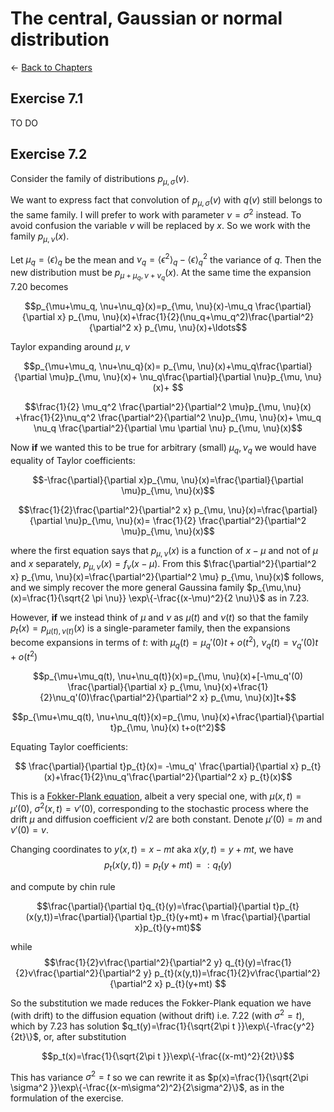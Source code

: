 # The central, Gaussian or normal distribution

$\leftarrow$ [Back to Chapters](./index.html)





## Exercise 7.1
TO DO

<!---

Possible interpretations: 

1) We literally take $\epsilon_n=\sum_1^n \varepsilon_i$ with $\varepsilon_i\sim \epsilon$ and i.i.d. Then $\langle \epsilon_n^2 \rangle=n \langle \epsilon^2\rangle$. 



2) We suppose $\epsilon=\sum_{i=1}^{n}\epsilon_i$ of i.i.d. random noises $\epsilon_i$, with $\epsilon_i$ therefore satisfying $\langle \epsilon_i \rangle=0$ and  $n\langle \epsilon_i^2 \rangle=\langle \epsilon^2 \rangle$. 

--->


## Exercise 7.2

Consider the family of distributions $p_{\mu, \sigma}(v)$. 

We want to express fact that convolution of $p_{\mu, \sigma}(v)$ with $q(v)$ still belongs to the same family. I will prefer to work with parameter $\nu=\sigma^2$ instead. To avoid confusion the variable $v$ will be replaced by $x$. So we work with the family $p_{\mu, \nu}(x)$.

Let $\mu_q=\langle \epsilon\rangle_q$ be the mean and $\nu_q=\langle \epsilon^2\rangle_q-\langle \epsilon\rangle_q^2$ the variance of $q$. Then the new distribution must be $p_{\mu+\mu_q, \nu+\nu_q}(x)$. At the same time the expansion 7.20 becomes 

$$p_{\mu+\mu_q, \nu+\nu_q}(x)=p_{\mu, \nu}(x)-\mu_q \frac{\partial}{\partial x} p_{\mu, \nu}(x)+\frac{1}{2}(\nu_q+\mu_q^2)\frac{\partial^2}{\partial^2 x} p_{\mu, \nu}(x)+\ldots$$

Taylor expanding around $\mu, \nu$

$$p_{\mu+\mu_q, \nu+\nu_q}(x)= p_{\mu, \nu}(x)+\mu_q\frac{\partial}{\partial \mu}p_{\mu, \nu}(x)+ \nu_q\frac{\partial}{\partial \nu}p_{\mu, \nu}(x)+ $$

$$\frac{1}{2} \mu_q^2 \frac{\partial^2}{\partial^2 \mu}p_{\mu, \nu}(x) +\frac{1}{2}\nu_q^2 \frac{\partial^2}{\partial^2 \nu}p_{\mu, \nu}(x)+  \mu_q \nu_q \frac{\partial^2}{\partial \mu \partial \nu} p_{\mu, \nu}(x)$$

$$ $$

Now **if** we wanted this to be true for arbitrary (small) $\mu_q, \nu_q$ we would have equality of Taylor coefficients:

 $$-\frac{\partial}{\partial x}p_{\mu, \nu}(x)=\frac{\partial}{\partial \mu}p_{\mu, \nu}(x)$$
 
 $$\frac{1}{2}\frac{\partial^2}{\partial^2 x} p_{\mu, \nu}(x)=\frac{\partial}{\partial \nu}p_{\mu, \nu}(x)= \frac{1}{2} \frac{\partial^2}{\partial^2 \mu}p_{\mu, \nu}(x)$$
 
 where the first equation says that $p_{\mu, \nu}(x)$ is a function of $x-\mu$ and not of $\mu$ and $x$ separately, $p_{\mu, \nu}(x)=f_\nu(x-\mu)$. From this $\frac{\partial^2}{\partial^2 x} p_{\mu, \nu}(x)=\frac{\partial^2}{\partial^2 \mu} p_{\mu, \nu}(x)$ follows, and we simply recover the more general Gaussina family $p_{\mu,\nu}(x)=\frac{1}{\sqrt{2 \pi \nu}} \exp\{-\frac{(x-\mu)^2}{2 \nu}\}$ as in 7.23.
 
 However, **if** we instead think of $\mu$ and $\nu$ as  $\mu(t)$ and $\nu(t)$ so that the family $p_t(x)=p_{\mu(t), \nu(t)}(x)$ is a single-parameter family, then the expansions become expansions in terms of $t$:
 with $\mu_q(t)=\mu_q'(0)t+o(t^2)$, $\nu_q(t)=\nu_q'(0)t+o(t^2)$
 
 $$p_{\mu+\mu_q(t), \nu+\nu_q(t)}(x)=p_{\mu, \nu}(x)+[-\mu_q'(0) \frac{\partial}{\partial x} p_{\mu, \nu}(x)+\frac{1}{2}\nu_q'(0)\frac{\partial^2}{\partial^2 x} p_{\mu, \nu}(x)]t+$$
 
 $$p_{\mu+\mu_q(t), \nu+\nu_q(t)}(x)=p_{\mu, \nu}(x)+\frac{\partial}{\partial t}p_{\mu, \nu}(x) t+o(t^2)$$

<!--
$$p_{\mu+\mu_q(t), \nu+\nu_q(t)}(x)= p_{\mu, \nu}(x)+[\mu_q'\frac{\partial}{\partial \mu}p_{\mu, \nu}(x)+ \nu_q'\frac{\partial}{\partial \nu}p_{\mu, \nu}(x)]t+ o(t^2)$$

--->
 
 Equating Taylor coefficients:
 
 $$ \frac{\partial}{\partial t}p_{t}(x)= -\mu_q' \frac{\partial}{\partial x} p_{t}(x)+\frac{1}{2}\nu_q'\frac{\partial^2}{\partial^2 x} p_{t}(x)$$
 
 
 This is a [Fokker-Plank equation](https://en.wikipedia.org/wiki/Fokker%E2%80%93Planck_equation), albeit a very special one, with $\mu(x,t)=\mu'(0)$, $\sigma^2(x,t)=\nu'(0)$, corresponding to the stochastic process where the drift $\mu$  and diffusion coefficient  $\nu/2$ are both constant. Denote $\mu'(0)=m$ and $\nu'(0)=v$.
 
 Changing coordinates to $y(x,t)=x-mt$ aka $x(y,t)=y+mt$, we have
 $$p_t(x(y,t))=p_t(y+mt)=:q_t(y)$$
 
 and compute by chin rule
 
 $$\frac{\partial}{\partial t}q_{t}(y)=\frac{\partial}{\partial t}p_{t}(x(y,t))=\frac{\partial}{\partial t}p_{t}(y+mt)+ m  \frac{\partial}{\partial x}p_{t}(y+mt)$$
 
 while 
 $$\frac{1}{2}v\frac{\partial^2}{\partial^2 y} q_{t}(y)=\frac{1}{2}v\frac{\partial^2}{\partial^2 y} p_{t}(x(y,t))=\frac{1}{2}v\frac{\partial^2}{\partial^2 x} p_{t}(y+mt) $$
 
 So the substitution we made reduces the Fokker-Plank equation we have (with drift) to the diffusion equation (without drift) i.e. 7.22 (with $\sigma^2=t$), which by 7.23 has solution $q_t(y)=\frac{1}{\sqrt{2\pi t }}\exp\{-\frac{y^2}{2t}\}$, or, after substitution 
 
 $$p_t(x)=\frac{1}{\sqrt{2\pi t }}\exp\{-\frac{(x-mt)^2}{2t}\}$$
 
 This has variance $\sigma^2=t$ so we can rewrite it as $p(x)=\frac{1}{\sqrt{2\pi \sigma^2 }}\exp\{-\frac{(x-m\sigma^2)^2}{2\sigma^2}\}$, as in the formulation of the exercise.
 
 <!---
 
 $$=\mu_q'\frac{\partial}{\partial \mu}p_{\mu, \nu}(x)+ \nu_q'\frac{\partial}{\partial \nu}p_{\mu, \nu}(x)$$
 
 --->
 
